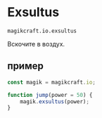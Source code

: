
# Exsultus

`magikcraft.io.exsultus`

Вскочите в воздух.

## пример

```javascript
const magik = magikcraft.io;

function jump(power = 50) {
    magik.exsultus(power);
}
```